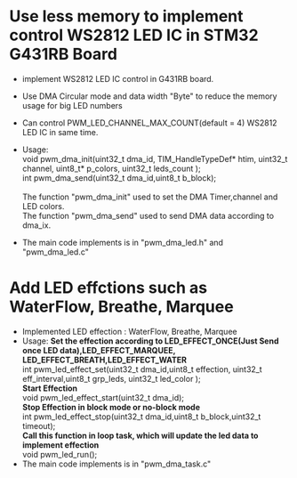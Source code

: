 # Use less memory to implement control WS2812 LED IC in STM32 G431RB Board
* implement WS2812 LED IC control in G431RB board.
* Use DMA Circular mode and data width "Byte" to reduce the memory usage for big LED numbers 
* Can control PWM_LED_CHANNEL_MAX_COUNT(default = 4) WS2812 LED IC in same time.
* Usage: <br>
   void pwm_dma_init(uint32_t dma_id, TIM_HandleTypeDef* htim, uint32_t channel, uint8_t* p_colors, uint32_t leds_count );<br>
   int pwm_dma_send(uint32_t dma_id,uint8_t b_block);<br><br> 
   The function "pwm_dma_init" used to set the DMA Timer,channel and LED colors.<br>
   The function "pwm_dma_send" used to send DMA data according to dma_ix.<br>
                 
* The main code implements is in "pwm_dma_led.h" and "pwm_dma_led.c"
# Add LED effctions such as WaterFlow, Breathe, Marquee 
* Implemented LED effection : WaterFlow, Breathe, Marquee
* Usage:
      **Set the effection according to LED_EFFECT_ONCE(Just Send once LED data),LED_EFFECT_MARQUEE, LED_EFFECT_BREATH,LED_EFFECT_WATER**<br>
    int pwm_led_effect_set(uint32_t dma_id,uint8_t effection, uint32_t eff_interval,uint8_t grp_leds, uint32_t led_color );<br>
      **Start Effection** <br>
    void pwm_led_effect_start(uint32_t dma_id);<br>
    **Stop Effection in block mode or no-block mode** <br>
    int pwm_led_effect_stop(uint32_t dma_id,uint8_t b_block,uint32_t timeout); <br>
    **Call this function in loop task, which will update the led data to implement effection** <br>
    void pwm_led_run();<br>
* The main code implements is in "pwm_dma_task.c"

